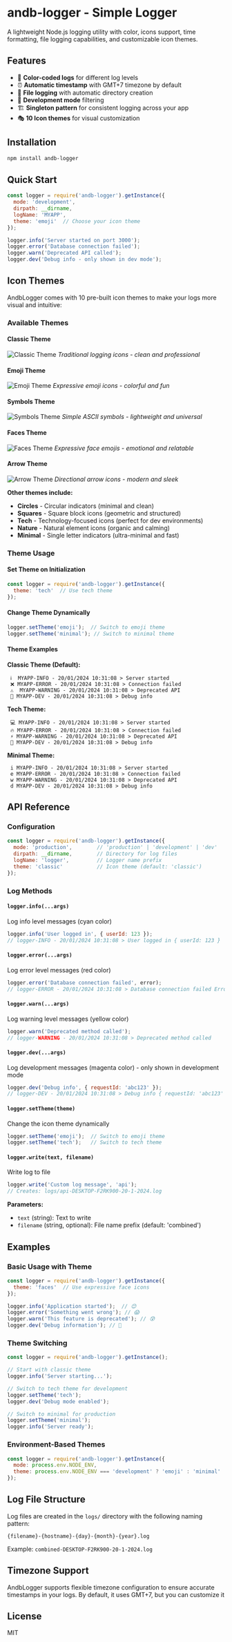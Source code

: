 # andb-logger - Simple Logger

A lightweight Node.js logging utility with color, icons support, time formatting, file logging capabilities, and customizable icon themes.

## Features

- 🎨 **Color-coded logs** for different log levels
- ⏰ **Automatic timestamp** with GMT+7 timezone by default
- 📁 **File logging** with automatic directory creation
- 🔧 **Development mode** filtering
- 🏗️ **Singleton pattern** for consistent logging across your app
- 🎭 **10 Icon themes** for visual customization

## Installation

```bash
npm install andb-logger
```

## Quick Start

```javascript
const logger = require('andb-logger').getInstance({
  mode: 'development',
  dirpath: __dirname,
  logName: 'MYAPP',
  theme: 'emoji'  // Choose your icon theme
});

logger.info('Server started on port 3000');
logger.error('Database connection failed');
logger.warn('Deprecated API called');
logger.dev('Debug info - only shown in dev mode');
```

## Icon Themes

AndbLogger comes with 10 pre-built icon themes to make your logs more visual and intuitive:

### Available Themes

#### Classic Theme
![Classic Theme](images/classic.png)
*Traditional logging icons - clean and professional*

#### Emoji Theme  
![Emoji Theme](images/emoji.png)
*Expressive emoji icons - colorful and fun*

#### Symbols Theme
![Symbols Theme](images/symbols.png)
*Simple ASCII symbols - lightweight and universal*

#### Faces Theme
![Faces Theme](images/faces.png)
*Expressive face emojis - emotional and relatable*

#### Arrow Theme
![Arrow Theme](images/arrow.png)
*Directional arrow icons - modern and sleek*

**Other themes include:**
- **Circles** - Circular indicators (minimal and clean)
- **Squares** - Square block icons (geometric and structured)  
- **Tech** - Technology-focused icons (perfect for dev environments)
- **Nature** - Natural element icons (organic and calming)
- **Minimal** - Single letter indicators (ultra-minimal and fast)

### Theme Usage

#### Set Theme on Initialization
```javascript
const logger = require('andb-logger').getInstance({
  theme: 'tech'  // Use tech theme
});
```

#### Change Theme Dynamically
```javascript
logger.setTheme('emoji');  // Switch to emoji theme
logger.setTheme('minimal'); // Switch to minimal theme
```

#### Theme Examples

**Classic Theme (Default):**
```
 ℹ️  MYAPP-INFO - 20/01/2024 10:31:08 > Server started
 ❌ MYAPP-ERROR - 20/01/2024 10:31:08 > Connection failed
 ⚠️  MYAPP-WARNING - 20/01/2024 10:31:08 > Deprecated API
 🔧 MYAPP-DEV - 20/01/2024 10:31:08 > Debug info
```

**Tech Theme:**
```
 💻 MYAPP-INFO - 20/01/2024 10:31:08 > Server started
 🔥 MYAPP-ERROR - 20/01/2024 10:31:08 > Connection failed
 ⚡ MYAPP-WARNING - 20/01/2024 10:31:08 > Deprecated API
 🔧 MYAPP-DEV - 20/01/2024 10:31:08 > Debug info
```

**Minimal Theme:**
```
 i MYAPP-INFO - 20/01/2024 10:31:08 > Server started
 e MYAPP-ERROR - 20/01/2024 10:31:08 > Connection failed
 w MYAPP-WARNING - 20/01/2024 10:31:08 > Deprecated API
 d MYAPP-DEV - 20/01/2024 10:31:08 > Debug info
```

## API Reference

### Configuration

```javascript
const logger = require('andb-logger').getInstance({
  mode: 'production',        // 'production' | 'development' | 'dev'
  dirpath: __dirname,        // Directory for log files
  logName: 'logger',         // Logger name prefix
  theme: 'classic'           // Icon theme (default: 'classic')
});
```

### Log Methods

#### `logger.info(...args)`
Log info level messages (cyan color)

```javascript
logger.info('User logged in', { userId: 123 });
// logger-INFO - 20/01/2024 10:31:08 > User logged in { userId: 123 }
```

#### `logger.error(...args)`
Log error level messages (red color)

```javascript
logger.error('Database connection failed', error);
// logger-ERROR - 20/01/2024 10:31:08 > Database connection failed Error: ...
```

#### `logger.warn(...args)`
Log warning level messages (yellow color)

```javascript
logger.warn('Deprecated method called');
// logger-WARNING - 20/01/2024 10:31:08 > Deprecated method called
```

#### `logger.dev(...args)`
Log development messages (magenta color) - only shown in development mode

```javascript
logger.dev('Debug info', { requestId: 'abc123' });
// logger-DEV - 20/01/2024 10:31:08 > Debug info { requestId: 'abc123' }
```

#### `logger.setTheme(theme)`
Change the icon theme dynamically

```javascript
logger.setTheme('emoji');  // Switch to emoji theme
logger.setTheme('tech');   // Switch to tech theme
```

#### `logger.write(text, filename)`
Write log to file

```javascript
logger.write('Custom log message', 'api');
// Creates: logs/api-DESKTOP-F2RK900-20-1-2024.log
```

**Parameters:**
- `text` (string): Text to write
- `filename` (string, optional): File name prefix (default: 'combined')

## Examples

### Basic Usage with Theme

```javascript
const logger = require('andb-logger').getInstance({
  theme: 'faces'  // Use expressive face icons
});

logger.info('Application started');  // 😊
logger.error('Something went wrong'); // 😱
logger.warn('This feature is deprecated'); // 😰
logger.dev('Debug information'); // 🤔
```

### Theme Switching

```javascript
const logger = require('andb-logger').getInstance();

// Start with classic theme
logger.info('Server starting...');

// Switch to tech theme for development
logger.setTheme('tech');
logger.dev('Debug mode enabled');

// Switch to minimal for production
logger.setTheme('minimal');
logger.info('Server ready');
```

### Environment-Based Themes

```javascript
const logger = require('andb-logger').getInstance({
  mode: process.env.NODE_ENV,
  theme: process.env.NODE_ENV === 'development' ? 'emoji' : 'minimal'
});
```

## Log File Structure

Log files are created in the `logs/` directory with the following naming pattern:
```
{filename}-{hostname}-{day}-{month}-{year}.log
```

Example: `combined-DESKTOP-F2RK900-20-1-2024.log`

## Timezone Support
AndbLogger supports flexible timezone configuration to ensure accurate timestamps in your logs. By default, it uses GMT+7, but you can customize it

## License
MIT

